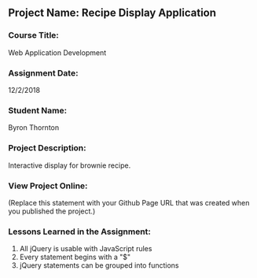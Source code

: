## Project Name:  Recipe Display Application

### Course Title:
Web Application Development

### Assignment Date:  
12/2/2018

### Student Name:  
Byron Thornton

### Project Description:
Interactive display for brownie recipe.

### View Project Online:
(Replace this statement with your Github Page URL that was created when you 
 published the project.)

### Lessons Learned in the Assignment:
1. All jQuery is usable with JavaScript rules
2. Every statement begins with a "$"
3. jQuery statements can be grouped into functions

